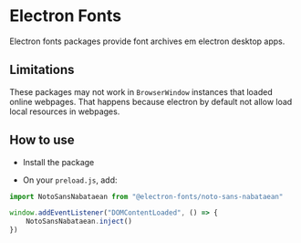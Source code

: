 # Electron Fonts

Electron fonts packages provide font archives em electron desktop apps.

## Limitations

These packages may not work in `BrowserWindow` instances that loaded online webpages. That happens because electron by default not allow load local resources in webpages.

## How to use

* Install the package

* On your `preload.js`, add:

```ts
import NotoSansNabataean from "@electron-fonts/noto-sans-nabataean"

window.addEventListener("DOMContentLoaded", () => {
    NotoSansNabataean.inject()
})
```